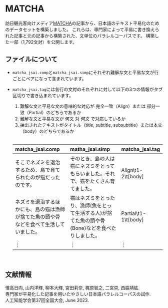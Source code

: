 # MATCHA

訪日観光客向けメディア[MATCHA](https://matcha-jp.com/)の記事から、日本語のテキスト平易化のためのデータセットを構築しました。
これらは、専門家によって平易に書き換えられた記事と元の記事から構築された、文単位のパラレルコーパスです。
構築した一部（1,792文対）を公開します。<br>

## ファイルについて
- `matcha_jsai.comp`と`matcha_jsai.simp`にそれぞれ難解な文と平易な文が行ごとにペアになって含まれています。
- `matcha_jsai.tag`には各行の文対のそれぞれに対して以下の3つの情報がタブ区切りで書き込まれています。
  1. 難解な文と平易な文の意味的な対応が 完全一致（Align）または 部分一致（Partial）のどちらであるか
  2. 難解な文と平易な文が 何文 対 何文 で対応しているか
  3. 抽出されたテキストがタイトル（title, subtitle, subsubtitle）または本文（body）のどちらであるか
  <br>
  
  | matcha_jsai.comp | matha_jsai.simp | matcha_jsai.tag |
  | :--- | :--- | :--- | 
  | そこでネズミを退治するため、島で育てられたのが猫だったのです。 | そのとき、島の人は猫にネズミをとってもらいました。それで、猫をたくさん育てました。 | Align\t1-2\t[body] |
  | ネズミを退治するほかにも、島の猫は漁師が捨てた魚の頭や骨などを食べて生活していました。 | 猫はネズミをとったり、漁師(魚をとって生活する人)が捨てた魚の頭や骨(Bone)などを食べたりしました。 | Partial\t1-1\t[body] |
  |︙ | ︙ | ︙ |
  
<br>
  
## 文献情報
惟高日向, 山内洋輝, 柳本大輝, 宮田莉奈, 梶原智之, 二宮崇, 西脇靖紘. <br>
専門家が平易化した記事を用いたやさしい日本語パラレルコーパスの試作. <br>
人工知能学会第37回全国大会, June 2023.
